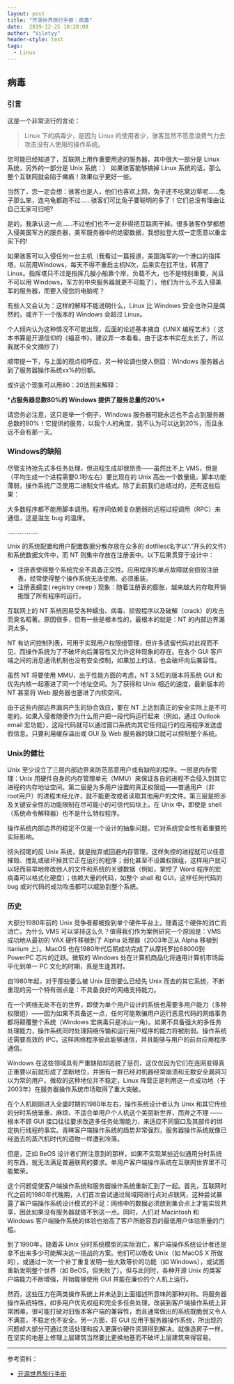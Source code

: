 ```yaml
---
layout: post
title: "开源世界旅行手册：病毒"
date:  2019-12-25 10:28:00
author: "Viletyy"
header-style: text
tags:
  - Linux
---
```

## 病毒

### 引言

这是一个非常流行的言论：

> Linux 下的病毒少，是因为 Linux 的使用者少，骇客显然不愿意浪费气力去攻击没有人使用的操作系统。

您可能已经知道了，互联网上用作重要用途的服务器，其中很大一部分是 Linux 系统，另外的一部分是 Unix 系统：） 如果骇客能够搞掉 Linux 系统的话，那么整个互联网就会陷于瘫痪！效果似乎更好一些。

当然了，您一定会想：骇客也是人，他们也喜欢上网，兔子还不吃窝边草呢……兔子那么笨，连乌龟都跑不过……骇客们可比兔子要聪明的多了！它们总没有理由让自己无家可归吧?

是的，我承认这一点……不过他们也不一定非得把互联网干掉。很多骇客作梦都想入侵美国军方的服务器，美军服务器中的绝密数据，我想拉登大叔一定愿意以重金买下的!

如果骇客可以入侵任何一台主机（我看过一篇报道，美国海军的一个港口的指挥塔，以前用Windows，每天不得不重启主机N次，后来实在扛不住，转用了Linux。指挥塔只不过是指挥几艘小船靠个岸，负载不大，也不是特别重要，尚且不可以用 Windows，军方的中央服务器就更不可能了），他们为什么不去入侵美军的服务器，而要入侵您的电脑呢？

有些人又会认为：这样的解释不能说明什么，Linux 比 Windows 安全也许只是偶然的，或许下一个版本的 Windows 会超过 Linux。

个人倾向认为这种情况不可能出现，后面的论述基本摘自《UNIX 编程艺术》（ 这本书算是开源信仰的《福音书》，建议弄一本看看。由于这本书实在太长了，所以我就不全文摘抄了）

顺带提一下，与上面的观点相呼应，另一种论调也使人侧目：Windows 服务器占到了服务器操作系统xx%的份额。

或许这个现象可以用80：20法则来解释：

***占服务器总数80%的 Windows 提供了服务总量的20%\***

请您务必注意，这只是举一个例子，Windows 服务器可能永远也不会占到服务器总数的80%！它提供的服务，以我个人的角度，我不认为可以达到20%，而且永远不会有那一天。

### Windows的缺陷

尽管支持抢先式多任务处理，但进程生成却很昂贵——虽然比不上 VMS，但是（平均生成一个进程需要0.1秒左右）要比现在的 Unix 高出一个数量级。脚本功能薄弱，操作系统广泛使用二进制文件格式。除了此前我们总结过的，还有这些后果：

大多数程序都不能用脚本调用。程序间依赖复杂脆弱的远程过程调用（RPC）来通信，这是滋生 bug 的温床。

………………

Unix 的系统配置和用户配置数据分散存放在众多的 dotfiles(名字以“.”开头的文件)和系统数据文件中，而 NT 则集中存放在注册表中。以下后果贯穿于设计中：

- 注册表使得整个系统完全不具备正交性。应用程序的单点故障就会损毁注册表，经常使得整个操作系统无法使用、必须重装。
- 注册表蠕变( registry creep ) 现象：随着注册表的膨胀，越来越大的存取开销拖慢了所有程序的运行。

互联网上的 NT 系统因易受各种蠕虫、病毒、损毁程序以及破解（crack）的攻击而臭名昭著。原因很多，但有一些是根本性的，最根本的就是：NT 的内部边界漏洞太多。

NT 有访问控制列表，可用于实现用户权限组管理，但许多遗留代码对此视而不见，而操作系统为了不破坏向后兼容性又允许这种现象的存在。在各个 GUI 客户端之间的消息通讯机制也没有安全控制，如果加上的话，也会破坏向后兼容性。

虽然 NT 将要使用 MMU，出于性能方面的考虑，NT 3.5后的版本将系统 GUI 和优先内核一起塞进了同一个地址空间。为了获得和 Unix 相近的速度，最新版本的 NT 甚至将 Web 服务器也塞进了内核空间。

由于这些内部边界漏洞产生的协合效应，要在 NT 上达到真正的安全实际上是不可能的。如果入侵者随便作为什么用户把一段代码运行起来（例如，通过 Outlook email 宏功能），这段代码就可以通过窗口系统向其它任何运行的应用程序发送虚假信息。只要利用缓存溢出或 GUI 及 Web 服务器的缺口就可以控制整个系统。

### Unix的健壮

Unix 至少设立了三层内部边界来防范恶意用户或有缺陷的程序。一层是内存管理：Unix 用硬件自身的内存管理单元（MMU）来保证各自的进程不会侵入到其它进程的内存地址空间。第二层是为多用户设置的真正权限组——普通用户（非 root用户）的进程未经允许，就不能更改或者读取其他用户的文件。第三层是把涉及关键安全性的功能限制在尽可能小的可信代码块上。在 Unix 中，即使是 shell（系统命令解释器）也不是什么特权程序。

操作系统内部边界的稳定不仅是一个设计的抽象问题，它对系统安全性有着重要的实际影响。

彻头彻尾的反 Unix 系统，就是抛弃或回避内存管理，这样失控的进程就可以任意摧毁、搅乱或破坏掉其它正在运行的程序；弱化甚至不设置权限组，这样用户就可以轻而易举地修改他人的文件和系统的关键数据（例如，掌控了 Word 程序的宏病毒可以格式化硬盘）；依赖大量的代码，如整个 shell 和 GUI，这样任何代码的 bug 或对代码的成功攻击都可以威胁到整个系统。

### 历史

大部分1980年前的 Unix 竞争者都被拴到单个硬件平台上，随着这个硬件的消亡而消亡。为什么 VMS 可以坚持这么久？值得我们作为案例研究一个原因是：VMS 成功地从最初的 VAX 硬件移植到了 Alpha 处理器（2003年正从 Alpha 移植到 Itanium 上）。MacOS 也在1980年代后期成功完成了从摩托罗拉68000到 PowerPC 芯片的迁跃。微软的 Windows 处在计算机商品化将通用计算机市场扁平化到单一 PC 文化的时期，真是生逢其时。

自1980年起，对于那些要么被 Unix 压倒要么已经先 Unix 而去的其它系统，不断重现的另一个特有弱点是：不具备良好的网络支持能力。

在一个网络无处不在的世界，即使为单个用户设计的系统也需要多用户能力（多种权限组）——因为如果不具备这一点，任何可能欺骗用户运行恶意代码的网络事务都将颠覆整个系统（Windows 宏病毒只是冰山一角）。如果不具备强大的多任务处理能力，操作系统同时处理网络传输和运行用户程序的能力将被削弱。操作系统还需要高效的 IPC，这样网络程序彼此能够通信，并且能够与用户的前台应用程序通信。

Windows 在这些领域具有严重缺陷却逃脱了惩罚，这仅仅因为它们在连网变得真正重要以前就形成了垄断地位，并拥有一群已经对机器经常崩溃和无数安全漏洞习以为常的用户。微软的这种地位并不稳定，Linux 阵营正是利用这一点成功地（于2003年）在服务器操作系统市场取得了重大突破。

在个人机刚刚进入全盛时期的1980年左右，操作系统设计者认为 Unix 和其它传统的分时系统笨重、麻烦、不适合单用户个人机这个美丽新世界，而弃之不理 ——根本不顾 GUI 接口往往要求改造多任务处理能力，来适应不同窗口及其部件的绑定执行线程的事实。青睐客户端操作系统的趋势非常强烈，服务器操作系统就像已经逝去的蒸汽机时代的遗物一样遭到冷落。

但是，正如 BeOS 设计者们所注意到的那样，如果不实现某些近似通用分时系统的东西，就无法满足普遍联网的要求。单用户客户端操作系统在互联网世界里不可能繁荣。

这个问题促使客户端操作系统和服务器操作系统重新汇到了一起。首先，互联网时代之前的1980年代晚期，人们首次尝试通过局域网进行点对点联网，这种尝试暴露了客户端操作系统设计模式的不足：网络中的数据必须放到集合点上才能实现共享，因此如果没有服务器就做不到这一点。同时，人们对 Macintosh 和 Windows 客户端操作系统的体验也抬高了客户所能容忍的最低用户体验质量的门槛。

到了1990年，随着非 Unix 分时系统模型的实际消亡，客户端操作系统设计者还是拿不出来多少可能解决这一挑战的方案。他们可以吸收 Unix（如 MacOS X 所做的），或通过一次一个补丁重复发明一些大致等价的功能（如 Windows），或试图重新发明整个世界（如 BeOS，但失败了）。但与此同时，各种开源 Unix 的类客户端能力不断增强，开始能够使用 GUI 并能在廉价的个人机上运行。

然而，这些压力在两类操作系统上并未达到上面描述所意味的那种对称。将服务器操作系统特性，如多用户优先权组和完全多任务处理，改装到客户端操作系统上非常困难，很可能打破对旧版本客户端的兼容性，而且通常做出的系统既脆弱又令人不满意，不稳定也不安全。另一方面，将 GUI 应用于服务器操作系统，所出现的问题却大部分可通过灵活处理和投入更廉价硬件资源得到解决。就像造房子一样，在坚实的地基上修理上层建筑当然要比更换地基而不破坏上层建筑来得容易。

------

参考资料：

- [开源世界旅行手册](https://i.linuxtoy.org/docs/guide/)
